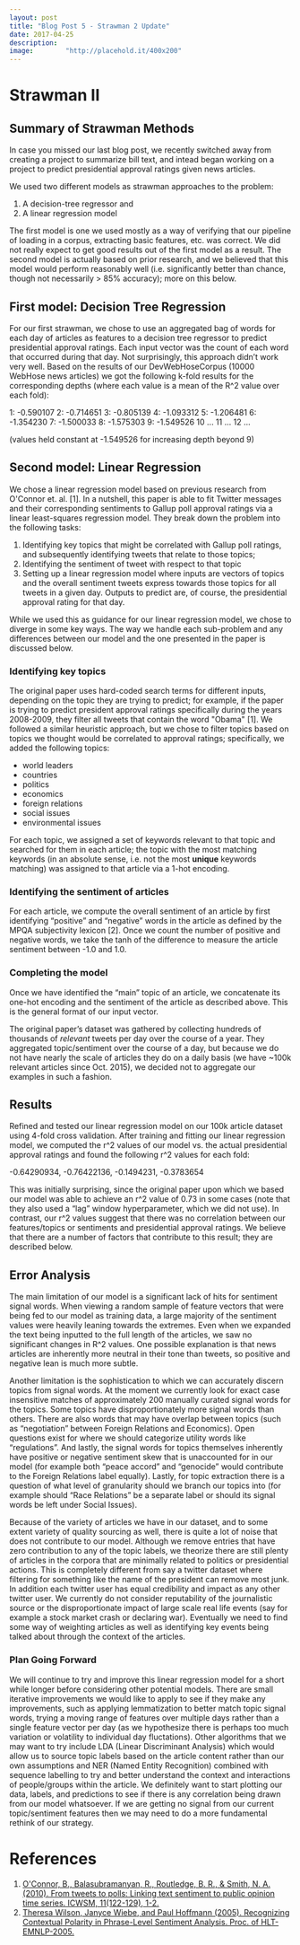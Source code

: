 ```yaml
---
layout: post
title: "Blog Post 5 - Strawman 2 Update"
date: 2017-04-25
description:
image:        "http://placehold.it/400x200"
---
```


# Strawman II

## Summary of Strawman Methods

In case you missed our last blog post, we recently switched away from creating a project to summarize bill text,
and intead began working on a project to predict presidential approval ratings given news articles.

We used two different models as strawman approaches to the problem:

1. A decision-tree regressor and
2. A linear regression model

The first model is one we used mostly as a way of verifying that our pipeline of loading in a corpus, extracting
basic features, etc. was correct. We did not really expect to get good results out of the first model as a result.
The second model is actually based on prior research, and we believed that this model would perform reasonably well
(i.e. significantly better than chance, though not necessarily > 85% accuracy); more on this below.

## First model: Decision Tree Regression

For our first strawman, we chose to use an aggregated bag of words for each day of articles as features to a decision tree regressor to predict presidential approval ratings. Each input vector was the count of each word that occurred during that day. Not surprisingly, this approach didn’t work very well. Based on the results of our DevWebHoseCorpus (10000 WebHose news articles) we got the following k-fold results for the corresponding depths (where each value is a mean of the R^2 value over each fold):

1: -0.590107
2: -0.714651
3: -0.805139
4: -1.093312
5: -1.206481
6: -1.354230
7: -1.500033
8: -1.575303
9: -1.549526
10 ...
11 ...
12 ...

(values held constant at -1.549526 for increasing depth beyond 9)

## Second model: Linear Regression

We chose a linear regression model based on previous research from O'Connor et. al. [1]. In a nutshell, this paper
is able to fit Twitter messages and their corresponding sentiments to Gallup poll approval ratings via a linear
least-squares regression model. They break down the problem into the following tasks:

1. Identifying key topics that might be correlated with Gallup poll ratings, and subsequently identifying tweets that
   relate to those topics;
2. Identifying the sentiment of tweet with respect to that topic
3. Setting up a linear regression model where inputs are vectors of topics and the overall sentiment tweets express
   towards those topics for all tweets in a given day. Outputs to predict are, of course, the presidential approval
   rating for that day.

While we used this as guidance for our linear regression model, we chose to diverge in some key ways. The way we handle
each sub-problem and any differences between our model and the one presented in the paper is discussed below.

### Identifying key topics
The original paper uses hard-coded search terms for different inputs, depending on the topic they are trying to predict;
for example, if the paper is trying to predict president approval ratings specifically during the years 2008-2009,
they filter all tweets that contain the word "Obama" [1]. We followed a similar heuristic approach, but we chose to filter
topics based on topics we thought would be correlated to approval ratings; specifically, we added the following topics:

* world leaders
* countries
* politics
* economics
* foreign relations
* social issues
* environmental issues

For each topic, we assigned a set of keywords relevant to that topic and searched for them in each article; the
topic with the most matching keywords (in an absolute sense, i.e. not the most **unique** keywords matching)
was assigned to that article via a 1-hot encoding.

### Identifying the sentiment of articles
For each article, we compute the overall sentiment of an article by first identifying “positive” and “negative” words in the article as defined by the MPQA subjectivity lexicon [2]. Once we count the number of positive and negative words, we take the tanh of the difference to measure the article sentiment between -1.0 and 1.0.

### Completing the model
Once we have identified the “main” topic of an article, we concatenate its one-hot encoding and the sentiment of the article as described above. This is the general format of our input vector.

The original paper’s dataset was gathered by collecting hundreds of thousands of *relevant* tweets per day over the course of a year. They aggregated topic/sentiment over the course of a day, but because we do not have nearly the scale of articles they do on a daily basis (we have ~100k relevant articles since Oct. 2015), we decided not to aggregate our examples in such a fashion.

## Results

Refined and tested our linear regression model on our 100k article dataset using 4-fold cross validation. After training and fitting our linear regression model, we computed the r^2 values of our model vs. the actual presidential approval ratings and found the following r^2 values for each fold:

-0.64290934, -0.76422136, -0.1494231, -0.3783654

This was initially surprising, since the original paper upon which we based our model was able to achieve an r^2 value of 0.73 in some cases (note that they also used a “lag” window hyperparameter, which we did not use). In contrast, our r^2 values suggest that there was no correlation between our features/topics or sentiments and presidential approval ratings. We believe that there are a number of factors that contribute to this result; they are described below.

## Error Analysis

The main limitation of our model is a significant lack of hits for sentiment signal words. When viewing a random sample of feature vectors that were being fed to our model as training data, a large majority of the sentiment values were heavily leaning towards the extremes. Even when we expanded the text being inputted to the full length of the articles, we saw no significant changes in R^2 values. One possible explanation is that news articles are inherently more neutral in their tone than tweets, so positive and negative lean is much more subtle. 

Another limitation is the sophistication to which we can accurately discern topics from signal words. At the moment we currently look for exact case insensitive matches of approximately 200 manually curated signal words for the topics. Some topics have disproportionately more signal words than others. There are also words that may have overlap between topics (such as “negotiation” between Foreign Relations and Economics). Open questions exist for where we should categorize utility words like “regulations”. And lastly, the signal words for topics themselves inherently have positive or negative sentiment skew that is unaccounted for in our model (for example both “peace accord” and “genocide” would contribute to the Foreign Relations label equally). Lastly, for topic extraction there is a question of what level of granularity should we branch our topics into (for example should “Race Relations” be a separate label or should its signal words be left under Social Issues).

Because of the variety of articles we have in our dataset, and to some extent variety of quality sourcing as well, there is quite a lot of noise that does not contribute to our model. Although we remove entries that have zero contribution to any of the topic labels, we theorize there are still plenty of articles in the corpora that are minimally related to politics or presidential actions. This is completely different from say a twitter dataset where filtering for something like the name of the president can remove most junk. In addition each twitter user has equal credibility and impact as any other twitter user. We currently do not consider reputability of the journalistic source or the disproportionate impact of large scale real life events (say for example a stock market crash or declaring war). Eventually we need to find some way of weighting articles as well as identifying key events being talked about through the context of the articles. 

### Plan Going Forward

We will continue to try and improve this linear regression model for a short while longer before considering other potential models. There are small iterative improvements we would like to apply to see if they make any improvements, such as applying lemmatization to better match topic signal words, trying a moving range of features over multiple days rather than a single feature vector per day (as we hypothesize there is perhaps too much variation or volatility to individual day fluctations). Other algorithms that we may want to try include LDA (Linear Discriminant Analysis) which would allow us to source topic labels based on the article content rather than our own assumptions and NER (Named Entity Recognition) combined with sequence labelling to try and better understand the context and interactions of people/groups within the article. We definitely want to start plotting our data, labels, and predictions to see if there is any correlation being drawn from our model whatsoever. If we are getting no signal from our current topic/sentiment features then we may need to do a more fundamental rethink of our strategy.

# References

1. [O'Connor, B., Balasubramanyan, R., Routledge, B. R., & Smith, N. A. (2010). From tweets to polls: Linking text sentiment to public opinion time series. ICWSM, 11(122-129), 1-2.](https://homes.cs.washington.edu/~nasmith/papers/oconnor+balasubramanyan+routledge+smith.icwsm10.pdf)
2. [Theresa Wilson, Janyce Wiebe, and Paul Hoffmann (2005). Recognizing Contextual Polarity in Phrase-Level Sentiment Analysis. Proc. of HLT-EMNLP-2005.](https://asethi77.github.io/StateOfTheMedia/2017/04/25/blog-post-five/)
